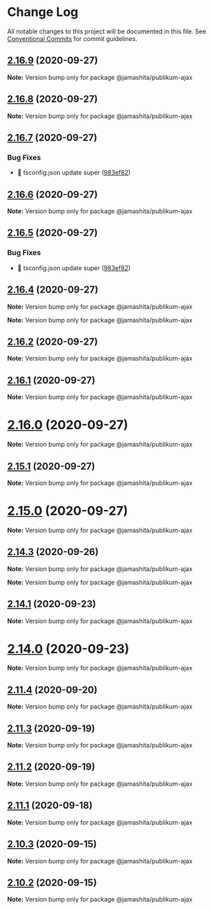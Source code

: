 # Change Log

All notable changes to this project will be documented in this file.
See [Conventional Commits](https://conventionalcommits.org) for commit guidelines.

## [2.16.9](https://github.com/jamashita/publikum/compare/v2.16.8...v2.16.9) (2020-09-27)

**Note:** Version bump only for package @jamashita/publikum-ajax





## [2.16.8](https://github.com/jamashita/publikum/compare/v2.17.0...v2.16.8) (2020-09-27)

**Note:** Version bump only for package @jamashita/publikum-ajax





## [2.16.7](https://github.com/jamashita/publikum/compare/v2.16.3...v2.16.7) (2020-09-27)


### Bug Fixes

* 🐛 tsconfig.json update super ([983ef82](https://github.com/jamashita/publikum/commit/983ef8247c345eff79dc79dd56f5bbb9f57be27f))





## [2.16.6](https://github.com/jamashita/publikum/compare/v2.16.5...v2.16.6) (2020-09-27)

**Note:** Version bump only for package @jamashita/publikum-ajax





## [2.16.5](https://github.com/jamashita/publikum/compare/v2.16.4...v2.16.5) (2020-09-27)


### Bug Fixes

* 🐛 tsconfig.json update super ([983ef82](https://github.com/jamashita/publikum/commit/983ef8247c345eff79dc79dd56f5bbb9f57be27f))





## [2.16.4](https://github.com/jamashita/publikum/compare/v2.16.3...v2.16.4) (2020-09-27)

**Note:** Version bump only for package @jamashita/publikum-ajax







**Note:** Version bump only for package @jamashita/publikum-ajax





## [2.16.2](https://github.com/jamashita/publikum/compare/v2.16.1...v2.16.2) (2020-09-27)

**Note:** Version bump only for package @jamashita/publikum-ajax





## [2.16.1](https://github.com/jamashita/publikum/compare/v2.16.0...v2.16.1) (2020-09-27)

**Note:** Version bump only for package @jamashita/publikum-ajax





# [2.16.0](https://github.com/jamashita/publikum/compare/v2.14.3...v2.16.0) (2020-09-27)

**Note:** Version bump only for package @jamashita/publikum-ajax





## [2.15.1](https://github.com/jamashita/publikum/compare/v2.15.0...v2.15.1) (2020-09-27)

**Note:** Version bump only for package @jamashita/publikum-ajax





# [2.15.0](https://github.com/jamashita/publikum/compare/v2.14.3...v2.15.0) (2020-09-27)

**Note:** Version bump only for package @jamashita/publikum-ajax





## [2.14.3](https://github.com/jamashita/publikum/compare/v2.14.2...v2.14.3) (2020-09-26)

**Note:** Version bump only for package @jamashita/publikum-ajax







**Note:** Version bump only for package @jamashita/publikum-ajax





## [2.14.1](https://github.com/jamashita/publikum/compare/v2.14.0...v2.14.1) (2020-09-23)

**Note:** Version bump only for package @jamashita/publikum-ajax





# [2.14.0](https://github.com/jamashita/publikum/compare/v2.11.4...v2.14.0) (2020-09-23)

**Note:** Version bump only for package @jamashita/publikum-ajax





## [2.11.4](https://github.com/jamashita/publikum/compare/v2.11.3...v2.11.4) (2020-09-20)

**Note:** Version bump only for package @jamashita/publikum-ajax





## [2.11.3](https://github.com/jamashita/publikum/compare/v2.12.0...v2.11.3) (2020-09-19)

**Note:** Version bump only for package @jamashita/publikum-ajax





## [2.11.2](https://github.com/jamashita/publikum/compare/v2.12.0...v2.11.2) (2020-09-19)

**Note:** Version bump only for package @jamashita/publikum-ajax





## [2.11.1](https://github.com/jamashita/publikum.git/packages/ajax/compare/v2.11.0...v2.11.1) (2020-09-18)

**Note:** Version bump only for package @jamashita/publikum-ajax





## [2.10.3](https://github.com/jamashita/publikum.git/packages/ajax/compare/v2.10.2...v2.10.3) (2020-09-15)

**Note:** Version bump only for package @jamashita/publikum-ajax





## [2.10.2](https://github.com/jamashita/publikum.git/packages/ajax/compare/v2.10.1...v2.10.2) (2020-09-15)

**Note:** Version bump only for package @jamashita/publikum-ajax
